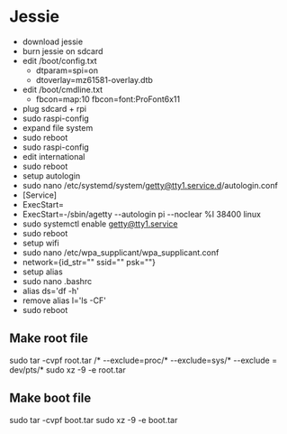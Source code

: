 # Jessie
- download jessie
- burn jessie on sdcard
- edit /boot/config.txt
  - dtparam=spi=on
  - dtoverlay=mz61581-overlay.dtb
- edit /boot/cmdline.txt
  - fbcon=map:10 fbcon=font:ProFont6x11
- plug sdcard + rpi
- sudo raspi-config
- expand file system
- sudo reboot
- sudo raspi-config
- edit international
- sudo reboot
- setup autologin
- sudo nano /etc/systemd/system/getty@tty1.service.d/autologin.conf
- [Service]
- ExecStart=
- ExecStart=-/sbin/agetty --autologin pi --noclear %I 38400 linux
- sudo systemctl enable getty@tty1.service
- sudo reboot
- setup wifi
- sudo nano /etc/wpa_supplicant/wpa_supplicant.conf
- network={id_str="" ssid="" psk=""}
- setup alias
- sudo nano .bashrc
- alias ds='df -h'
- remove alias l='ls -CF'
- sudo reboot

## Make root file 

sudo tar -cvpf root.tar /* --exclude=proc/* --exclude=sys/* --exclude = dev/pts/*
sudo xz  -9  -e  root.tar

## Make boot file 

sudo tar  -cvpf boot.tar
sudo xz  -9  -e  boot.tar
